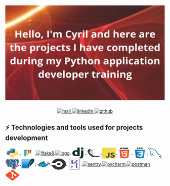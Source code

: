 <h1 align="center">
    <a href="https://github.com/cyl94700">
        <img src="image-header.png" alt="header" width="800" height="300"/>
    </a>
</h1>

<p align="center">
    <a href="mailto:cyrilcouybes@gmail.com">
        <img src="https://img.shields.io/badge/mail-ff9443.svg?&style=for-the-badge&logo=gmail&logoColor=white"  alt="mail"/>
    </a>
    <a href="https://linkedin.com/in/cyrilcouybes">
        <img src="https://img.shields.io/badge/Linkedin-0072b1?style=for-the-badge&logo=linkedin&logoColor=white" alt="linkedin"/>
    </a>
    <a href="https://github.com/Cyl94700">
        <img src="https://img.shields.io/badge/Github-000000?style=for-the-badge&logo=github&logoColor=white" alt="github"/>
    </a>
</p>

<p align="center">

## ⚡ Technologies and tools used for projects development

  <a href="https://www.python.org/">
  <img align="center" alt="Python" height="35" width="45" src="https://raw.githubusercontent.com/devicons/devicon/master/icons/python/python-original.svg">
  </a>
  <a href="https://docs.pytest.org/">
  <img align="center" alt="pytest" height="35" width="45" src="https://raw.githubusercontent.com/devicons/devicon/master/icons/pytest/pytest-original.svg">
  </a>
  <a href="https://flake8.pycqa.org/en/latest/" target="_blank">
  <img align="center" alt="flake8" height="35" width="60" src="https://img.shields.io/badge/flake8-blue?logo=python&style=flat-square">
  </a>  

  <a href="https://coverage.readthedocs.io/en/7.2.3/">
    <img align="center" alt="logo" height="35" width="45" src="https://coverage.readthedocs.io/en/7.2.3/_static/sleepy-snake-circle-150.png">
  </a>
  <a href="https://www.djangoproject.com/">
  <img align="center" alt="Django" height="35" width="45" src="https://raw.githubusercontent.com/devicons/devicon/master/icons/django/django-plain.svg">
  </a>
  <a href="https://flask.palletsprojects.com/">
  <img align="center" alt="Flask" height="35" width="45" src="https://raw.githubusercontent.com/devicons/devicon/master/icons/flask/flask-original.svg">
  </a>
  <a href="https://www.javascript.com/">
  <img align="center" alt="js" height="35" width="45" src="https://raw.githubusercontent.com/devicons/devicon/master/icons/javascript/javascript-original.svg">
  </a>
  <a href="https://developer.mozilla.org/fr/docs/Glossary/HTML5/">
  <img align="center" alt="html5" height="35" width="45" src="https://raw.githubusercontent.com/devicons/devicon/master/icons/html5/html5-original-wordmark.svg">
  </a>
  <a href="https://developer.mozilla.org/fr/docs/Web/CSS/">
  <img align="center" alt="css3" height="35" width="45" src="https://raw.githubusercontent.com/devicons/devicon/master/icons/css3/css3-original-wordmark.svg">
  </a>
  <a href="https://www.mysql.com/">
  <img align="center" alt="MySQL" height="35" width="45" src="https://raw.githubusercontent.com/devicons/devicon/master/icons/mysql/mysql-original.svg">
  </a>
  <a href="https://www.postgresql.org/">
  <img align="center" alt="PostgreSQL" height="35" width="45" src="https://raw.githubusercontent.com/devicons/devicon/master/icons/postgresql/postgresql-original.svg">
  </a>
  <a href="https://www.sqlite.org/">
  <img align="center" alt="Sqlite" height="35" width="45" src="https://raw.githubusercontent.com/devicons/devicon/master/icons/sqlite/sqlite-original.svg">
  </a>
  <a href="https://www.docker.com/">
  <img align="center" alt="Docker" height="35" width="45" src="https://raw.githubusercontent.com/devicons/devicon/master/icons/docker/docker-original.svg">
  </a>
  <a href="https://circleci.com/">
  <img align="center" alt="circleci" height="35" width="45" src="https://raw.githubusercontent.com/devicons/devicon/master/icons/circleci/circleci-plain.svg">
  </a>
  <a href="https://www.heroku.com/">
  <img align="center" alt="heroku" height="35" width="45" src="https://raw.githubusercontent.com/devicons/devicon/master/icons/heroku/heroku-original.svg">
  </a>
  <a href="https://sentry.io/">
  <img align="center" alt="sentry" height="35" width="40" src="https://www.vectorlogo.zone/logos/sentryio/sentryio-icon.svg">
  </a>
  <a href="https://www.jetbrains.com/pycharm/">
  <img align="center" alt="pycharm" height="35" width="45" src="https://upload.wikimedia.org/wikipedia/commons/1/1d/PyCharm_Icon.svg">
  </a>
  <a href="https://www.postman.com/">
  <img align="center" alt="postman" height="35" width="45" src="https://www.svgrepo.com/show/354202/postman-icon.svg">
  </a>
  <a href="https://git-scm.com/">
  <img align="center" alt="git" height="35" width="45" src="https://raw.githubusercontent.com/devicons/devicon/master/icons/git/git-original.svg">
  </a>
<p>